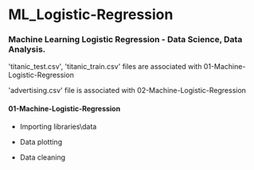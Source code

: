 # ML_Logistic-Regression

### Machine Learning Logistic Regression - Data Science, Data Analysis. 

'titanic_test.csv', 'titanic_train.csv' files are associated with 01-Machine-Logistic-Regression

'advertising.csv' file is associated with 02-Machine-Logistic-Regression


#### 01-Machine-Logistic-Regression
- Importing libraries\data

- Data plotting

- Data cleaning 

